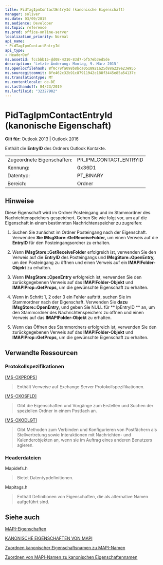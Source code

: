 ```yaml
---
title: PidTagIpmContactEntryId (kanonische Eigenschaft)
manager: soliver
ms.date: 03/09/2015
ms.audience: Developer
ms.topic: reference
ms.prod: office-online-server
localization_priority: Normal
api_name:
- PidTagIpmContactEntryId
api_type:
- HeaderDef
ms.assetid: fccbbb15-dd08-4310-83d7-bf57eb3ed5de
description: 'Letzte Änderung: Montag, 9. März 2015'
ms.openlocfilehash: 8f0c79fa098b8bca0518921a25d88a229e23e955
ms.sourcegitcommit: 8fe462c32b91c87911942c188f3445e85a54137c
ms.translationtype: MT
ms.contentlocale: de-DE
ms.lasthandoff: 04/23/2019
ms.locfileid: "32327902"
---
```

# <a name="pidtagipmcontactentryid-canonical-property"></a>PidTagIpmContactEntryId (kanonische Eigenschaft)

  
  
**Gilt für**: Outlook 2013 | Outlook 2016 
  
Enthält die **EntryID** des Ordners Outlook Kontakte. 
  
|||
|:-----|:-----|
|Zugeordnete Eigenschaften:  <br/> |PR_IPM_CONTACT_ENTRYID  <br/> |
|Kennung:  <br/> |0x36D1  <br/> |
|Datentyp:  <br/> |PT_BINARY  <br/> |
|Bereich:  <br/> |Ordner  <br/> |
   
## <a name="remarks"></a>Hinweise

Diese Eigenschaft wird im Ordner Posteingang und im Stammordner des Nachrichtenspeichers gespeichert. Gehen Sie wie folgt vor, um auf die Eigenschaft in einem bestimmten Nachrichtenspeicher zu zugreifen: 
  
1. Suchen Sie zunächst im Ordner Posteingang nach der Eigenschaft. Verwenden **Sie IMsgStore::GetReceiveFolder,** um einen Verweis auf die **EntryID** für den Posteingangsordner zu erhalten. 
    
2. Wenn **IMsgStore::GetReceiveFolder** erfolgreich ist, verwenden Sie den Verweis auf die **EntryID** des Posteingangs und **IMsgStore::OpenEntry,** um den Posteingang zu öffnen und einen Verweis auf ein **IMAPIFolder-Objekt** zu erhalten. 
    
3. Wenn **IMsgStore::OpenEntry** erfolgreich ist, verwenden Sie den zurückgegebenen Verweis auf das **IMAPIFolder-Objekt** und **IMAPIProp::GetProps,** um die gewünschte Eigenschaft zu erhalten. 
    
4. Wenn in Schritt 1, 2 oder 3 ein Fehler auftritt, suchen Sie im Stammordner nach der Eigenschaft. Verwenden Sie **dazu IMsgStore::OpenEntry,** und geben Sie NULL für ** lpEntryID ** an, um den Stammordner des Nachrichtenspeichers zu öffnen und einen Verweis auf das **IMAPIFolder-Objekt** zu erhalten. 
    
5. Wenn das Öffnen des Stammordners erfolgreich ist, verwenden Sie den zurückgegebenen Verweis auf das **IMAPIFolder-Objekt** und **IMAPIProp::GetProps,** um die gewünschte Eigenschaft zu erhalten. 
    
## <a name="related-resources"></a>Verwandte Ressourcen

### <a name="protocol-specifications"></a>Protokollspezifikationen

[[MS-OXPROPS]](https://msdn.microsoft.com/library/f6ab1613-aefe-447d-a49c-18217230b148%28Office.15%29.aspx)
  
> Enthält Verweise auf Exchange Server Protokollspezifikationen.
    
[[MS-OXOSFLD]](https://msdn.microsoft.com/library/a60e9c16-2ba8-424b-b60c-385a8a2837cb%28Office.15%29.aspx)
  
> Gibt die Eigenschaften und Vorgänge zum Erstellen und Suchen der speziellen Ordner in einem Postfach an.
    
[[MS-OXODLGT]](https://msdn.microsoft.com/library/01a89b11-9c43-4c40-b147-8f6a1ef5a44f%28Office.15%29.aspx)
  
> Gibt Methoden zum Verbinden und Konfigurieren von Postfächern als Stellvertretung sowie Interaktionen mit Nachrichten- und Kalenderobjekten an, wenn sie im Auftrag eines anderen Benutzers agieren.
    
### <a name="header-files"></a>Headerdateien

Mapidefs.h
  
> Bietet Datentypdefinitionen.
    
Mapitags.h
  
> Enthält Definitionen von Eigenschaften, die als alternative Namen aufgeführt sind.
    
## <a name="see-also"></a>Siehe auch



[MAPI-Eigenschaften](mapi-properties.md)
  
[KANONISCHE EIGENSCHAFTEN VON MAPI](mapi-canonical-properties.md)
  
[Zuordnen kanonischer Eigenschaftsnamen zu MAPI-Namen](mapping-canonical-property-names-to-mapi-names.md)
  
[Zuordnen von MAPI-Namen zu kanonischen Eigenschaftennamen](mapping-mapi-names-to-canonical-property-names.md)

